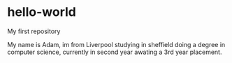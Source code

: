 # hello-world
My first repository 

My name is Adam, im from Liverpool studying in sheffield doing a degree in computer science, currently in second year awating a 3rd year placement. 
